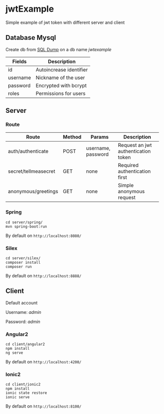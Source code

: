 # jwtExample
Simple example of jwt token with different server and client

## Database Mysql
Create db from [SQL Dump](db/users.sql) on a db name *jwtexample*

| Fields | Description |
| --- | --- |
| id | Autoincrease identifier |
| username | Nickname of the user | 
| password | Encrypted with bcrypt | 
| roles | Permissions for users |

## Server

### Route
| Route | Method | Params | Description |
| --- | --- | --- | --- |
| auth/authenticate | POST | username, password | Request an jwt authentication token |
| secret/tellmeasecret | GET | none | Required authentication first |
| anonymous/greetings | GET | none | Simple anonymous request |

### Spring 
```
cd server/spring/
mvn spring-boot:run
```
By default on `http://localhost:8080/`

### Silex
```
cd server/silex/
composer install
composer run
```

By default on `http://localhost:8888/`



## Client

Default account

Username: *admin*

Password: *admin*

### Angular2
```
cd client/angular2
npm install
ng serve
```

By default on `http://localhost:4200/`

### Ionic2
```
cd client/ionic2
npm install
ionic state restore
ionic serve
```

By default on `http://localhost:8100/`
